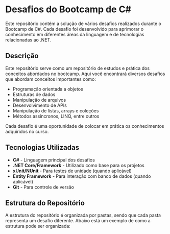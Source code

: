 # Desafios do Bootcamp de C#

Este repositório contém a solução de vários desafios realizados durante o Bootcamp de C#. Cada desafio foi desenvolvido para aprimorar o conhecimento em diferentes áreas da linguagem e de tecnologias relacionadas ao .NET.

## Descrição

Este repositório serve como um repositório de estudos e prática dos conceitos abordados no bootcamp. Aqui você encontrará diversos desafios que abordam conceitos importantes como:

- Programação orientada a objetos
- Estruturas de dados
- Manipulação de arquivos
- Desenvolvimento de APIs
- Manipulação de listas, arrays e coleções
- Métodos assíncronos, LINQ, entre outros

Cada desafio é uma oportunidade de colocar em prática os conhecimentos adquiridos no curso.

## Tecnologias Utilizadas

- **C#** - Linguagem principal dos desafios
- **.NET Core/Framework** - Utilizado como base para os projetos
- **xUnit/NUnit** - Para testes de unidade (quando aplicável)
- **Entity Framework** - Para interação com banco de dados (quando aplicável)
- **Git** - Para controle de versão

## Estrutura do Repositório

A estrutura do repositório é organizada por pastas, sendo que cada pasta representa um desafio diferente. Abaixo está um exemplo de como a estrutura pode ser organizada:

